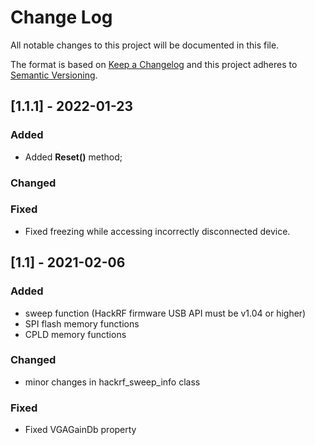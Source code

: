 # Change Log
All notable changes to this project will be documented in this file.
 
The format is based on [Keep a Changelog](http://keepachangelog.com/)
and this project adheres to [Semantic Versioning](http://semver.org/).

## [1.1.1] - 2022-01-23

### Added
- Added **Reset()** method;
### Changed
### Fixed
- Fixed freezing while accessing incorrectly disconnected device.

## [1.1] - 2021-02-06
### Added
- sweep function (HackRF firmware USB API must be v1.04 or higher)
- SPI flash memory functions
- CPLD memory functions
### Changed
- minor changes in hackrf_sweep_info class
### Fixed
- Fixed VGAGainDb property
